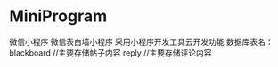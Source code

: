 # MiniProgram
微信小程序
微信表白墙小程序
采用小程序开发工具云开发功能
数据库表名：blackboard  //主要存储帖子内容
          reply       //主要存储评论内容
